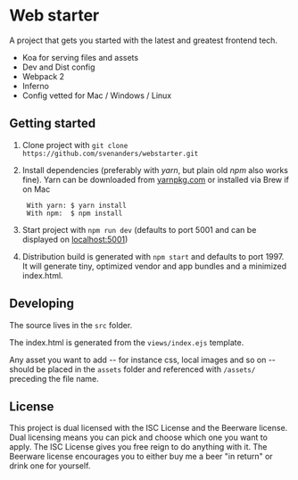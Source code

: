 # Web starter

A project that gets you started with the latest and greatest frontend tech.

* Koa for serving files and assets
* Dev and Dist config
* Webpack 2 
* Inferno
* Config vetted for Mac / Windows / Linux

## Getting started

1. Clone project with ```git clone https://github.com/svenanders/webstarter.git```

2. Install dependencies (preferably with *yarn*, but plain old *npm* also works fine).    Yarn can be downloaded from [yarnpkg.com](https://yarnpkg.com/lang/en/) or installed via Brew if on Mac
       
        With yarn: $ yarn install
        With npm:  $ npm install
    
3. Start project with ```npm run dev``` (defaults to port 5001 and can be displayed on [localhost:5001](http://localhost:5001))

4. Distribution build is generated with ```npm start``` and defaults to port 1997. It will generate tiny, optimized vendor and app bundles and a minimized index.html.

## Developing

The source lives in the ```src``` folder.

The index.html is generated from the ```views/index.ejs``` template.

Any asset you want to add -- for instance css, local images and so on -- should be placed in the ```assets``` folder and 
referenced with ```/assets/``` preceding the file name.

## License

This project is dual licensed with the ISC License and the Beerware license.
Dual licensing means you can pick and choose which one you want to apply. The ISC License gives you free reign to 
do anything with it. The Beerware license encourages you to either buy me a beer "in return" or drink one for yourself. 

